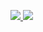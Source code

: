 <a href="https://portal.azure.com/#create/Microsoft.Template/uri/https%3A%2F%2Fraw.githubusercontent.com%2FMarielatr%2FVNetTest%2Fmaster%2FElevenVnet
" target="_blank">
   
 <img src="http://azuredeploy.net/deploybutton.png"/>
</a>


<a href="http://armviz.io/#/?load=https%3A%2F%2Fraw.githubusercontent.com%2FMarielatr%2FVNetTest%2Fmaster%2FREADME.md" target="_blank">
   
 <img src="http://armviz.io/visualizebutton.png"/>
</a>

